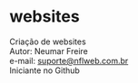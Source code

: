 # websites <br />
Criação de websites<br />
Autor: Neumar Freire<br />
e-mail: suporte@nflweb.com.br<br />
Iniciante no Github
